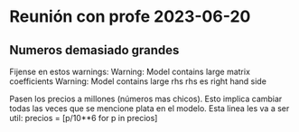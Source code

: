 
# Reunión con profe 2023-06-20
## Numeros demasiado grandes
Fijense en estos warnings:
    Warning: Model contains large matrix coefficients
    Warning: Model contains large rhs
        rhs es right hand side

Pasen los precios a millones (números mas chicos).
Esto implica cambiar todas las veces que se mencione plata en el modelo.
Esta linea les va a ser util:
precios = [p/10**6 for p in precios]
